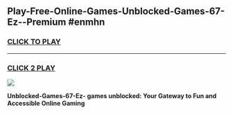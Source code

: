 
## Play-Free-Online-Games-Unblocked-Games-67-Ez--Premium #enmhn
<h3>
<a href="https://premium.freeplayer.one?title=Unblocked-Games-67-Ez-&ref=8M">CLICK TO PLAY</a></h3>
<hr>

<h3>
<a href="https://premium.freeplayer.one?title=Unblocked-Games-67-Ez-&ref=8M">CLICK 2 PLAY</a>
  
</h3>

<a href="https://premium.freeplayer.one?title=Unblocked-Games-67-Ez-&ref=8M"><img src="https://clearcache.store/games.png"></a>


**Unblocked-Games-67-Ez- games unblocked: Your Gateway to Fun and Accessible Online Gaming**
